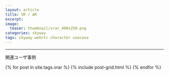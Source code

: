 ```yaml
---
layout: article
title: VR / AR
excerpt: 
image:
  teaser: thumbnail/vrar_400x250.png
categories: skyway
tags: skyway webrtc character usecase
---
```

<hr>


関連ユーザ事例

<div class="tiles">
{% for post in site.tags.vrar %}
  {% include post-grid.html %}
{% endfor %}
</div><!-- /.tiles -->


